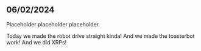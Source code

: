 06/02/2024
--------

Placeholder placeholder placeholder.

Today we made the robot drive straight kinda! And we made the toasterbot work! And we did XRPs!

